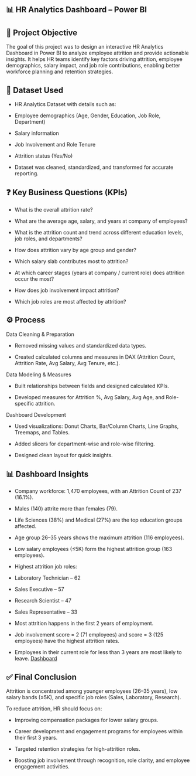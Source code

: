 ## 📊 HR Analytics Dashboard – Power BI

## 📌 Project Objective

The goal of this project was to design an interactive HR Analytics Dashboard in Power BI to analyze employee attrition and provide actionable insights. It helps HR teams identify key factors driving attrition, employee demographics, salary impact, and job role contributions, enabling better workforce planning and retention strategies.

## 📂 Dataset Used

- HR Analytics Dataset with details such as:

- Employee demographics (Age, Gender, Education, Job Role, Department)

- Salary information

- Job Involvement and Role Tenure

- Attrition status (Yes/No)

- Dataset was cleaned, standardized, and transformed for accurate reporting.
  

## ❓ Key Business Questions (KPIs)

- What is the overall attrition rate?

- What are the average age, salary, and years at company of employees?

- What is the attrition count and trend across different education levels, job roles, and departments?

- How does attrition vary by age group and gender?

- Which salary slab contributes most to attrition?

- At which career stages (years at company / current role) does attrition occur the most?

- How does job involvement impact attrition?

- Which job roles are most affected by attrition?

## ⚙️ Process

Data Cleaning & Preparation

- Removed missing values and standardized data types.

- Created calculated columns and measures in DAX (Attrition Count, Attrition Rate, Avg Salary, Avg Tenure, etc.).

Data Modeling & Measures

- Built relationships between fields and designed calculated KPIs.

- Developed measures for Attrition %, Avg Salary, Avg Age, and Role-specific attrition.

Dashboard Development

- Used visualizations: Donut Charts, Bar/Column Charts, Line Graphs, Treemaps, and Tables.

- Added slicers for department-wise and role-wise filtering.

- Designed clean layout for quick insights.

## 📊 Dashboard Insights

- Company workforce: 1,470 employees, with an Attrition Count of 237 (16.1%).

- Males (140) attrite more than females (79).

- Life Sciences (38%) and Medical (27%) are the top education groups affected.

- Age group 26–35 years shows the maximum attrition (116 employees).

- Low salary employees (≤5K) form the highest attrition group (163 employees).

- Highest attrition job roles:

- Laboratory Technician – 62

- Sales Executive – 57

- Research Scientist – 47

- Sales Representative – 33

- Most attrition happens in the first 2 years of employment.

- Job involvement score = 2 (71 employees) and score = 3 (125 employees) have the highest attrition rates.

- Employees in their current role for less than 3 years are most likely to leave.
  <a href="file:///C:/Users/hanif/OneDrive/Desktop/powerbi%20dashboard.pdf"> Dashboard </a>

## ✅ Final Conclusion

Attrition is concentrated among younger employees (26–35 years), low salary bands (≤5K), and specific job roles (Sales, Laboratory, Research).

To reduce attrition, HR should focus on:

- Improving compensation packages for lower salary groups.

- Career development and engagement programs for employees within their first 3 years.

- Targeted retention strategies for high-attrition roles.

- Boosting job involvement through recognition, role clarity, and employee engagement activities.

